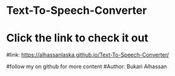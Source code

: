 # Text-To-Speech-Converter
# Click the link to check it out 
#link: https://alhassanlaska.github.io/Text-To-Speech-Converter/

#follow my on github for more content
#Author: Bukari Alhassan
